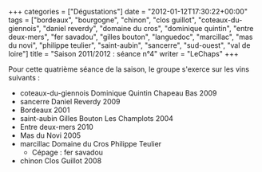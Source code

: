 +++
categories = ["Dégustations"]
date = "2012-01-12T17:30:22+00:00"
tags = ["bordeaux", "bourgogne", "chinon", "clos guillot", "coteaux-du-giennois", "daniel reverdy", "domaine du cros", "dominique quintin", "entre deux-mers", "fer savadou", "gilles bouton", "languedoc", "marcillac", "mas du novi", "philippe teulier", "saint-aubin", "sancerre", "sud-ouest", "val de loire"] 
title = "Saison 2011/2012 : séance n°4"
writer = "LeChaps"
+++

Pour cette quatrième séance de la saison, le groupe s'exerce sur les vins suivants :

* coteaux-du-giennois Dominique Quintin Chapeau Bas 2009
* sancerre Daniel Reverdy 2009
* Bordeaux 2001
* saint-aubin Gilles Bouton Les Champlots 2004
* Entre deux-mers 2010
* Mas du Novi 2005 <i class="fa fa-plus-circle"></i>
* marcillac Domaine du Cros Philippe Teulier
  * Cépage : fer savadou
* chinon Clos Guillot 2008
